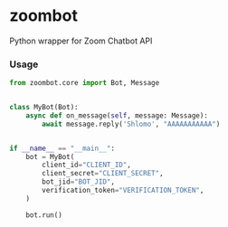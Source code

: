 # zoombot
Python wrapper for Zoom Chatbot API

### Usage
```python
from zoombot.core import Bot, Message


class MyBot(Bot):
    async def on_message(self, message: Message):
        await message.reply('Shlomo', "AAAAAAAAAAA")


if __name__ == "__main__":
    bot = MyBot(
        client_id="CLIENT_ID",
        client_secret="CLIENT_SECRET",
        bot_jid="BOT_JID",
        verification_token="VERIFICATION_TOKEN",
    )

    bot.run()
```
